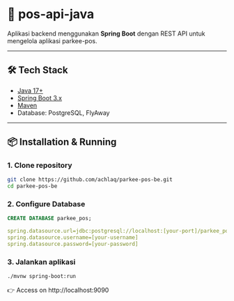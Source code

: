# 🚀 pos-api-java

Aplikasi backend menggunakan **Spring Boot** dengan REST API untuk mengelola aplikasi parkee-pos.

---

## 🛠️ Tech Stack
- [Java 17+](https://adoptium.net/)
- [Spring Boot 3.x](https://spring.io/projects/spring-boot)
- [Maven](https://maven.apache.org/)
- Database: PostgreSQL, FlyAway

---

## 📦 Installation & Running

### 1. Clone repository
```bash
git clone https://github.com/achlaq/parkee-pos-be.git
cd parkee-pos-be
```

### 2. Configure Database
```sql
CREATE DATABASE parkee_pos;
```

```yaml
spring.datasource.url=jdbc:postgresql://localhost:[your-port]/parkee_pos
spring.datasource.username=[your-username]
spring.datasource.password=[your-password]
```

### 3. Jalankan aplikasi
```bash
./mvnw spring-boot:run
```

👉 Access on http://localhost:9090